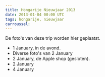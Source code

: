 ```yaml
---
title: Hongarije Nieuwjaar 2013
date: 2013-01-04 00:00 UTC
tags: hongarije, nieuwjaar
carroussel: 
---
```

De foto's van deze trip worden hier geplaatst. 

* 1 January, in de avond. 
* Diverse foto's van 2 January 
* 2 January, de Apple shop (gesloten). 
* 2 January 
* 4 January
